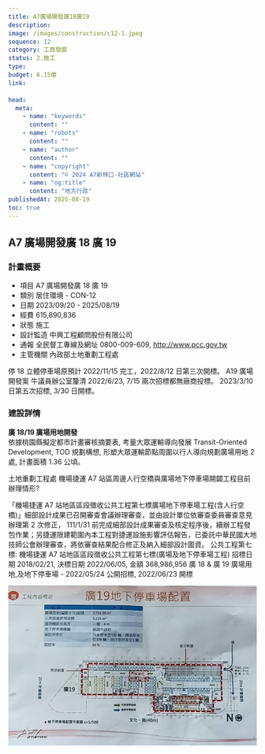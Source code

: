 ```yaml
---
title: A7廣場開發廣18廣19
description:
image: /images/construction/c12-1.jpeg
sequence: 12
category: 工商發展
status: 2.施工
type:
budget: 6.15億
link:

head:
  meta:
    - name: "keywords"
      content: ""
    - name: "robots"
      content: ""
    - name: "author"
      content: ""
    - name: "copyright"
      content: "© 2024 A7新林口-社區網站"
    - name: "og:title"
      content: "地方行政"
publishedAt: 2025-08-19
toc: true
---
```


## A7 廣場開發廣 18 廣 19

### 計畫概要

- 項目 A7 廣場開發廣 18 廣 19
- 類別 居住環境 - CON-12
- 日期 2023/09/20 - 2025/08/19
- 經費 615,890,836
- 狀態 施工
- 設計監造 中興工程顧問股份有限公司
- 通報 全民督工專線及網址 0800-009-609, http://www.pcc.gov.tw
- 主管機關 內政部土地重劃工程處

停 18 立體停車場原預計 2022/11/15 完工，2022/8/12 日第三次開標。 A19 廣場開發案 牛議員辦公室釐清 2022/6/23, 7/15 兩次招標都無廠商投標。 2023/3/10 日第五次招標, 3/30 日開標。

### 建設詳情

**廣 18/19 廣場用地開發**  
依據桃園縣擬定都市計畫審核摘要表, 考量大眾運輸導向發展 Transit-Oriented Development, TOD 規劃構想, 形塑大眾運輸節點周圍以行人導向規劃廣場用地 2 處, 計畫面積 1.36 公頃。

土地重劃工程處 機場捷運 A7 站區周邊人行空橋與廣場地下停車場開闢工程目前辦理情形?

「機場捷運 A7 站地區區段徵收公共工程第七標廣場地下停車場工程(含人行空橋)」細部設計成果已召開審查會議辦理審查，並由設計單位依審查委員審查意見辦理第 2 次修正， 111/1/31 前完成細部設計成果審查及核定程序後，續辦工程發包作業；另捷運限建範圍內本工程對捷運設施影響評估報告，已委託中華民國大地技師公會辦理審查，將依審查結果配合修正及納入細部設計圖資。
公共工程第七標: 機場捷運 A7 站地區區段徵收公共工程第七標(廣場及地下停車場工程) 招標日期 2018/02/21, 決標日期 2022/06/05, 金額 368,986,956
廣 18 & 廣 19 廣場用地,及地下停車場 - 2022/05/24 公開招標, 2022/06/23 開標

![c12-1.jpeg](/images/construction/c12-1.jpeg)
